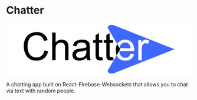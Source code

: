 # Chatter

![logo](public/img/logo.png)

A chatting app built on React-Firebase-Websockets that allows you to chat via text with random people.

